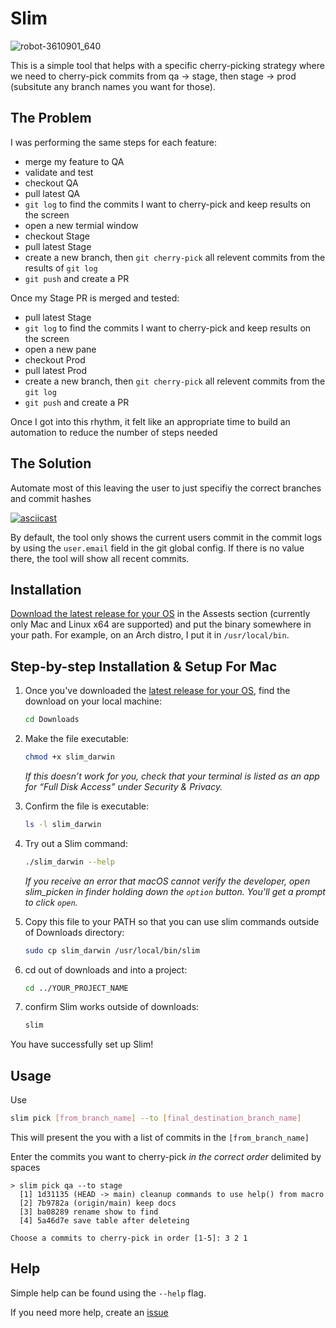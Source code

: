 # Slim

![robot-3610901_640](https://user-images.githubusercontent.com/42816/128962538-d81101dd-11c1-473b-895d-aad10b4c32f1.png)


This is a simple tool that helps with a specific cherry-picking strategy where we need to cherry-pick commits from
qa -> stage, then stage -> prod (subsitute any branch names you want for those).

## The Problem

I was performing the same steps for each feature:

* merge my feature to QA
* validate and test
* checkout QA
* pull latest QA
* `git log` to find the commits I want to cherry-pick and keep results on the screen
* open a new termial window
* checkout Stage
* pull latest Stage
* create a new branch, then `git cherry-pick` all relevent commits from the results of `git log`
* `git push` and create a PR

Once my Stage PR is merged and tested:

* pull latest Stage
* `git log` to find the commits I want to cherry-pick and keep results on the screen
* open a new pane
* checkout Prod
* pull latest Prod
* create a new branch, then `git cherry-pick` all relevent commits from the `git log`
* `git push` and create a PR

Once I got into this rhythm, it felt like an appropriate time to build an automation to
reduce the number of steps needed

## The Solution

Automate most of this leaving the user to just specifiy the correct branches and commit hashes

[![asciicast](https://asciinema.org/a/nLszBBjuSWjOzfvZFnKiaDWRh.png)](https://asciinema.org/a/nLszBBjuSWjOzfvZFnKiaDWRh)

<script id="asciicast-429934" src="https://asciinema.org/a/429934.js" async></script>

By default, the tool only shows the current users commit in the commit logs by using the `user.email` field in the git global config.
If there is no value there, the tool will show all recent commits.

## Installation
[Download the latest release for your OS](https://github.com/silbermm/slim_pickens/releases) in the Assests section (currently only Mac and Linux x64 are supported) and put the binary somewhere in your path. For example, on an Arch distro, I put it in `/usr/local/bin`.

## Step-by-step Installation & Setup For Mac
1.  Once you've downloaded the [latest release for your OS](https://github.com/silbermm/slim_pickens/releases),
find the download on your local machine:
    ```bash
    cd Downloads
    ```

2.  Make the file executable:
    ```bash
    chmod +x slim_darwin
    ```
    <em>If this doesn’t work for you, check that your terminal is listed as an app for “Full Disk Access” under Security & Privacy.</em>


3.  Confirm the file is executable:
    ```bash
    ls -l slim_darwin
    ```

4.  Try out a Slim command:
    ```bash
    ./slim_darwin --help
    ```
    <em>If you receive an error that macOS cannot verify the developer, open slim_picken in finder holding down the `option` button. You'll get a prompt to click `open`.</em>

5.  Copy this file to your PATH so that you can use slim commands outside of Downloads directory:
    ```bash
    sudo cp slim_darwin /usr/local/bin/slim
    ```
6.  cd out of downloads and into a project:
    ```bash
    cd ../YOUR_PROJECT_NAME
    ```
7. confirm Slim works outside of downloads:
    ```bash
    slim
    ```

You have successfully set up Slim!

## Usage

Use
```bash
slim pick [from_branch_name] --to [final_destination_branch_name]
```

This will present the you with a list of commits in the `[from_branch_name]`

Enter the commits you want to cherry-pick *in the correct order* delimited by spaces

```
> slim pick qa --to stage
  [1] 1d31135 (HEAD -> main) cleanup commands to use help() from macro
  [2] 7b9782a (origin/main) keep docs
  [3] ba08289 rename show to find
  [4] 5a46d7e save table after deleteing

Choose a commits to cherry-pick in order [1-5]: 3 2 1
```

## Help

Simple help can be found using the `--help` flag.

If you need more help, create an [issue](https://github.com/silbermm/slim_pickens/pulls)
